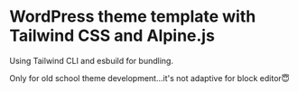 # WordPress theme template with Tailwind CSS and Alpine.js

Using Tailwind CLI and esbuild for bundling.

Only for old school theme development...it's not adaptive for block editor😇

